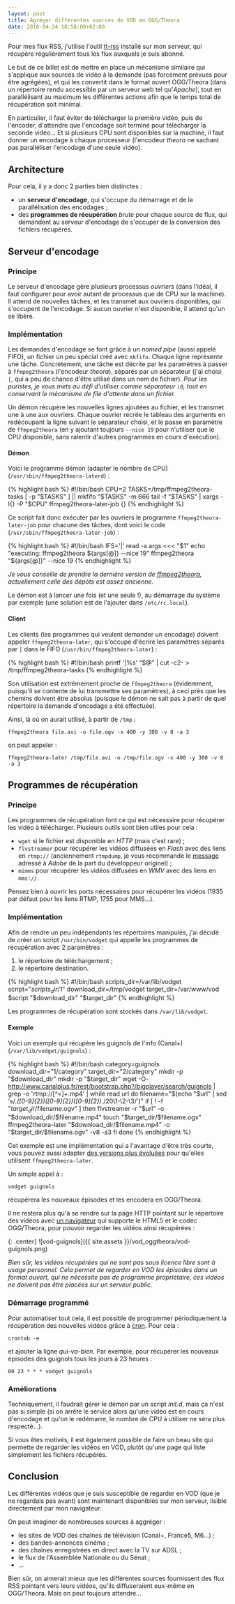 ```yaml
---
layout: post
title: Agréger différentes sources de VOD en OGG/Theora
date: 2010-04-24 18:58:08+02:00
---
```


Pour mes flux RSS, j'utilise l'outil [tt-rss][] installé sur
mon serveur, qui récupère régulièrement tous les flux auxquels je suis abonné.

[tt-rss]: http://tt-rss.org

Le but de ce billet est de mettre en place un mécanisme similaire qui s'applique
aux sources de vidéo à la demande (pas forcément prévues pour être agrégées), et
qui les convertit dans le format ouvert OGG/Theora (dans un répertoire rendu
accessible par un serveur web tel qu'_Apache_), tout en parallélisant au maximum
les différentes actions afin que le temps total de récupération soit minimal.

En particulier, il faut éviter de télécharger la première vidéo, puis de
l'encoder, d'attendre que l'encodage soit terminé pour télécharger la seconde
vidéo… Et si plusieurs CPU sont disponibles sur la machine, il faut donner un
encodage à chaque processeur (l'encodeur _theora_ ne sachant pas paralléliser
l'encodage d'une seule vidéo).


## Architecture

Pour cela, il y a donc 2 parties bien distinctes :

  * un **serveur d'encodage**, qui s'occupe du démarrage et de la
    parallélisation des encodages ;
  * des **programmes de récupération** _brute_ pour chaque source de flux, qui
    demandent au serveur d'encodage de s'occuper de la conversion des fichiers
    récupérés.


## Serveur d'encodage

### Principe

Le serveur d'encodage gère plusieurs processus _ouvriers_ (dans l'idéal, il faut
configurer pour avoir autant de processus que de CPU sur la machine). Il attend
de nouvelles tâches, et les transmet aux ouvriers disponibles, qui s'occupent de
l'encodage. Si aucun ouvrier n'est disponible, il attend qu'un se libère.

### Implémentation

Les demandes d'encodage se font grâce à un _named pipe_ (aussi appelé FIFO), un
fichier un peu spécial créé avec `mkfifo`. Chaque ligne représente une tâche.
Concrètement, une tâche est décrite par les paramètres à passer à
`ffmpeg2theora` (l'encodeur _theora_), séparés par un séparateur (j'ai choisi
`|`, qui a peu de chance d'être utilisé dans un nom de fichier). _Pour les
puristes, je vous mets au défi d'utiliser comme séparateur `\0`, tout en
conservant le mécanisme de file d'attente dans un fichier._

Un démon récupère les nouvelles lignes ajoutées au fichier, et les transmet une
à une aux ouvriers. Chaque ouvrier recrée le tableau des arguments en
redécoupant la ligne suivant le séparateur choisi, et le passe en paramètre de
`ffmpeg2theora` (en y ajoutant toujours `--nice 19` pour n'utiliser que le CPU
disponible, sans ralentir d'autres programmes en cours d'exécution).

#### Démon

Voici le programme démon (adapter le nombre de CPU)
(`/usr/sbin/ffmpeg2theora-laterd`) :

{% highlight bash %}
#!/bin/bash
CPU=2
TASKS=/tmp/ffmpeg2theora-tasks
[ -p "$TASKS" ] || mkfifo "$TASKS" -m 666
tail -f "$TASKS" | xargs -I{} -P "$CPU" ffmpeg2theora-later-job {}
{% endhighlight %}

Ce script fait donc exécuter par les ouvriers le programme
`ffmpeg2theora-later-job` pour chacune des tâches, dont voici le code
(`/usr/sbin/ffmpeg2theora-later-job`) :

{% highlight bash %}
#!/bin/bash
IFS='|' read -a args <<< "$1"
echo "executing: ffmpeg2theora ${args[@]} --nice 19"
ffmpeg2theora "${args[@]}" --nice 19
{% endhighlight %}

_Je vous conseille de prendre la dernière version de [ffmpeg2theora][],
actuellement celle des dépôts est assez ancienne._

[ffmpeg2theora]: http://v2v.cc/~j/ffmpeg2theora/

Le démon est à lancer une fois (et une seule !), au démarrage du système par
exemple (une solution est de l'ajouter dans `/etc/rc.local`).

#### Client

Les clients (les programmes qui veulent demander un encodage) doivent appeler
`ffmpeg2theora-later`, qui s'occupe d'écrire les paramètres séparés par `|` dans
le FIFO (`/usr/bin/ffmpeg2theora-later`) :

{% highlight bash %}
#!/bin/bash
printf '|%s' "$@" | cut -c2- > /tmp/ffmpeg2theora-tasks
{% endhighlight %}

Son utilisation est extrêmement proche de `ffmpeg2theora` (évidemment, puisqu'il
se contente de lui transmettre ses paramètres), à ceci près que les chemins
doivent être absolus (puisque le démon ne sait pas à partir de quel répertoire
la demande d'encodage a été effectuée).

Ainsi, là où on aurait utilisé, à partir de `/tmp` :

    ffmpeg2theora file.avi -o file.ogv -x 400 -y 300 -v 8 -a 3

on peut appeler :

    ffmpeg2theora-later /tmp/file.avi -o /tmp/file.ogv -x 400 -y 300 -v 8 -a 3


## Programmes de récupération

### Principe

Les programmes de récupération font ce qui est nécessaire pour récupérer les
vidéo à télécharger. Plusieurs outils sont bien utiles pour cela :

  * `wget` si le fichier est disponible en _HTTP_ (mais c'est rare) ;
  * `flvstreamer` pour récupérer les vidéos diffusées en _Flash_ avec des liens
    en `rtmp://` (anciennement `rtmpdump`, je vous recommande le [message][rmtp]
    adressé à _Adobe_ de la part du développeur originel) ;
  * `mimms` pour récupérer les vidéos diffusées en _WMV_ avec des liens en
    `mms://`.

[rmtp]: http://lkcl.net/rtmp/

Pensez bien à ouvrir les ports nécessaires pour récupérer les vidéos (1935 par
défaut pour les liens RTMP, 1755 pour MMS…).

### Implémentation

Afin de rendre un peu indépendants les répertoires manipulés, j'ai décidé de
créer un script `/usr/bin/vodget` qui appelle les programmes de récupération
avec 2 paramètres :

  1. le répertoire de téléchargement ;
  2. le répertoire destination.


{% highlight bash %}
#!/bin/bash
scripts_dir=/var/lib/vodget
script="$scripts_dir/$1"
download_dir=/tmp/vodget
target_dir=/var/www/vod
$script "$download_dir" "$target_dir"
{% endhighlight %}

Les programmes de récupération sont stockés dans `/var/lib/vodget`.

#### Exemple


Voici un exemple qui récupère les guignols de l'info (Canal+)
(`/var/lib/vodget/guignols`) :

{% highlight bash %}
#!/bin/bash
category=guignols
download_dir="$1/$category"
target_dir="$2/$category"
mkdir -p "$download_dir"
mkdir -p "$target_dir"
wget -O- http://www.canalplus.fr/rest/bootstrap.php?/bigplayer/search/guignols | grep -o 'rtmp://[^<]\+.mp4' | while read url
do
    filename="$(echo "$url" | sed 's/.*\([0-9]\{2\}\)\([0-9]\{2\}\)\([0-9]\{2\}\).*/20\1-\2-\3/')"
    if [ ! -f "$target_dir/$filename.ogv" ]
    then
        flvstreamer -r "$url" -o "$download_dir/$filename.mp4"
        touch "$target_dir/$filename.ogv"
        ffmpeg2theora-later "$download_dir/$filename.mp4" -o "$target_dir/$filename.ogv" -v8 -a3
    fi
done
{% endhighlight %}


Cet exemple est une implémentation qui a l'avantage d'être très courte, vous
pouvez aussi adapter [des versions plus évoluées][ubuntu-fr] pour qu'elles
utilisent `ffmpeg2theora-later`.

[ubuntu-fr]: http://forum.ubuntu-fr.org/viewtopic.php?id=346586

Un simple appel à :

    vodget guignols

récupèrera les nouveaux épisodes et les encodera en OGG/Theora.

Il ne restera plus qu'à se rendre sur la page HTTP pointant sur le répertoire
des vidéos avec [un navigateur][firefox] qui supporte le HTML5 et le codec
OGG/Theora, pour pouvoir regarder les vidéos ainsi récupérées :

[firefox]: http://mozilla-europe.org/fr/firefox/

{: .center}
![vod-guignols]({{ site.assets }}/vod_oggtheora/vod-guignols.png)

_Bien sûr, les vidéos récupérées qui ne sont pas sous licence libre sont à usage
personnel. Cela permet de regarder en VOD les épisodes dans un format ouvert,
qui ne nécessite pas de programme propriétaire, ces vidéos ne doivent pas être
placées sur un serveur public._


### Démarrage programmé

Pour automatiser tout cela, il est possible de programmer périodiquement la
récupération des nouvelles vidéos grâce à [cron][]. Pour cela :

[cron]: http://doc.ubuntu-fr.org/cron

    crontab -e

et ajouter la ligne _qui-va-bien_. Par exemple, pour récupérer les nouveaux
épisodes des guignols tous les jours à 23 heures :

    00 23 * * * vodget guignols


### Améliorations

Techniquement, il faudrait gérer le démon par un script _init.d_, mais ça n'est
pas si simple (si on arrête le service alors qu'une vidéo est en cours
d'encodage et qu'on le redémarre, le nombre de CPU à utiliser ne sera plus
respecté…).

Si vous êtes motivés, il est également possible de faire un beau site qui
permette de regarder les vidéos en VOD, plutôt qu'une page qui liste simplement
les fichiers récupérés.


## Conclusion

Les différentes vidéos que je suis susceptible de regarder en VOD (que je ne
regardais pas avant) sont maintenant disponibles sur mon serveur, lisible
directement par mon navigateur.

On peut imaginer de nombreuses sources à aggréger :

  * les sites de VOD des chaînes de télévision (Canal+, France5, M6…) ;
  * des bandes-annonces cinéma ;
  * des chaînes enregistrées en direct avec la TV sur ADSL ;
  * le flux de l'Assemblée Nationale ou du Sénat ;
  * …

Bien sûr, on aimerait mieux que les différentes sources fournissent des flux RSS
pointant vers leurs vidéos, qu'ils diffuseraient eux-même en OGG/Theora. Mais on
peut toujours attendre…
